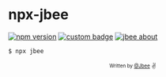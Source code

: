 # npx-jbee

[![npm version](https://badge.fury.io/js/jbee.svg)](https://badge.fury.io/js/jbee)
[![custom badge](https://img.shields.io/badge/introduce-myself-orange)](https://img.shields.io/badge/introduce-myself-orange)
[![jbee about](https://img.shields.io/badge/jbee-about-yellow)](https://jbee.io/about)

```sh
$ npx jbee
```

<div align="center">
  <sub>
    <sup>Written by <a href="https://github.com/JaeYeopHan">@Jbee</a></sup>
  </sub>
  <small>✌</small>
</div>
